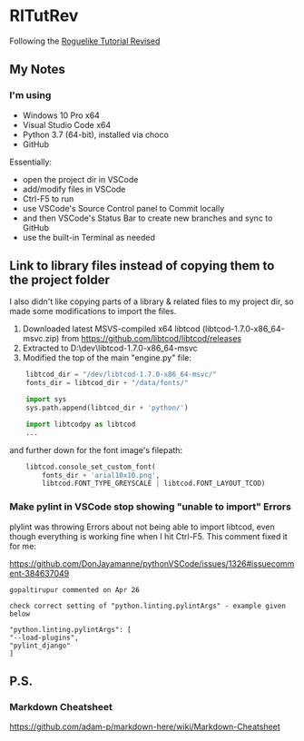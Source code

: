 # RlTutRev

Following the [Roguelike Tutorial Revised](https://www.reddit.com/r/roguelikedev/comments/8ql895/roguelikedev_does_the_complete_roguelike_tutorial/)

## My Notes

### I'm using

* Windows 10 Pro x64
* Visual Studio Code x64
* Python 3.7 (64-bit), installed via choco
* GitHub

Essentially:

* open the project dir in VSCode
* add/modify files in VSCode
* Ctrl-F5 to run
* use VSCode's Source Control panel to Commit locally
* and then VSCode's Status Bar to create new branches and sync to GitHub
* use the built-in Terminal as needed

## Link to library files instead of copying them to the project folder

I also didn't like copying parts of a library & related files to my project dir, so made some modifications to import the files.

1. Downloaded latest MSVS-compiled x64 libtcod (libtcod-1.7.0-x86_64-msvc.zip) from https://github.com/libtcod/libtcod/releases
2. Extracted to D:\dev\libtcod-1.7.0-x86_64-msvc
3. Modified the top of the main "engine.py" file:

```Python
    libtcod_dir = "/dev/libtcod-1.7.0-x86_64-msvc/"
    fonts_dir = libtcod_dir + "/data/fonts/"

    import sys
    sys.path.append(libtcod_dir + 'python/')

    import libtcodpy as libtcod
    ...
```

and further down for the font image's filepath:

```Python
    libtcod.console_set_custom_font(
        fonts_dir + 'arial10x10.png',
        libtcod.FONT_TYPE_GREYSCALE | libtcod.FONT_LAYOUT_TCOD)

```

### Make pylint in VSCode stop showing "unable to import" Errors

plylint was throwing Errors about not being able to import libtcod, even though everything is working fine when I hit Ctrl-F5. This comment fixed it for me:

https://github.com/DonJayamanne/pythonVSCode/issues/1326#issuecomment-384637049

    gopaltirupur commented on Apr 26

    check correct setting of "python.linting.pylintArgs" - example given below

    "python.linting.pylintArgs": [
    "--load-plugins",
    "pylint_django"
    ]

## P.S.

### Markdown Cheatsheet

https://github.com/adam-p/markdown-here/wiki/Markdown-Cheatsheet

